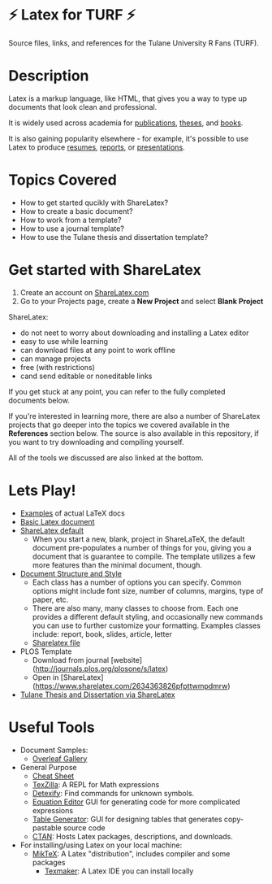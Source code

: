 # :zap: Latex for TURF :zap:
Source files, links, and references for the Tulane University R Fans (TURF).

# Description
Latex is a markup language, like HTML, that gives you a way to type up documents that look clean and professional.

It is widely used across academia for [publications](https://www.overleaf.com/gallery/tagged/academic-journal#.WsJaLujwaUk), [theses](https://www.overleaf.com/gallery/tagged/thesis#.WsJaeujwaUk), and [books](https://www.overleaf.com/gallery/tagged/book#.WsJaZ-jwaUk).

It is also gaining popularity elsewhere - for example, it's possible to use Latex to produce [resumes](https://www.overleaf.com/gallery/tagged/cv#.WsJbnujwaUk), [reports](https://www.overleaf.com/gallery/tagged/report#.WsJb2ujwaUk), or [presentations](https://www.overleaf.com/gallery/tagged/presentation#.WsJbvujwaUk).

# Topics Covered
* How to get started qucikly with ShareLatex?
* How to create a basic document?
* How to work from a template?
* How to use a journal template?
* How to use the Tulane thesis and dissertation template?

# Get started with ShareLatex
1. Create an account on [ShareLatex.com](https://www.sharelatex.com)
2. Go to your Projects page, create a **New Project** and select **Blank Project**

ShareLatex:
* do not neet to worry about downloading and installing a Latex editor
* easy to use while learning
* can download files at any point to work offline
* can manage projects
* free (with restrictions)
* cand send editable or noneditable links

If you get stuck at any point, you can refer to the fully completed documents below.

If you're interested in learning more, there are also a number of ShareLatex projects that go deeper into the topics we covered available in the **References** section below. The source is also available in this repository, if you want to try downloading and compiling yourself.

All of the tools we discussed are also linked at the bottom.

# Lets Play!
* [Examples](https://www.overleaf.com/latex/examples) of actual LaTeX docs 
* [Basic Latex document](https://github.com/ckearney07/latex-sp17-intro-workshop/blob/master/References/1%20-%20Minimal.tex)
* [ShareLatex default](https://github.com/ckearney07/latex-sp17-intro-workshop/blob/master/References/2%20-%20Sharelatex%20Default.tex)
	- When you start a new, blank, project in ShareLaTeX, the default document pre-populates a number of things for you, giving you a document that is guarantee to compile. The template utilizes a few more features than the minimal document, though.
* [Document Structure and Style](https://github.com/ckearney07/LatexIntroWorkshop/blob/master/References/3%20-%20Structure.tex)
	- Each class has a number of options you can specify. Common options might include font size, number of columns, margins, type of paper, etc.
	- There are also many, many classes to choose from. Each one provides a different default styling, and occasionally new commands you can use to further customize your formatting. Examples classes include: report, book, slides, article, letter
	- [Sharelatex file](https://www.sharelatex.com/5382877741jrhqcwmtjwtk)
* PLOS Template
	- Download from journal [website] (http://journals.plos.org/plosone/s/latex)
	- Open in [ShareLatex] (https://www.sharelatex.com/2634363826pfpttwmpdmrw)
* [Tulane Thesis and Dissertation via ShareLatex](https://www.sharelatex.com/2536146899yvshvjtvwjqx
)


# Useful Tools
* Document Samples:
  * [Overleaf Gallery](https://www.overleaf.com/gallery)
* General Purpose
  * [Cheat Sheet](http://www.math.brown.edu/~jhs/ReferenceCards/LaTeXRefCard.v2.0.pdf)
  * [TexZilla](https://fred-wang.github.io/TeXZilla/): A REPL for Math expressions
  * [Detexify](http://detexify.kirelabs.org/classify.html): Find commands for unknown symbols.
  * [Equation Editor](https://www.codecogs.com/latex/eqneditor.php) GUI for generating code for more complicated expressions
  * [Table Generator](http://www.tablesgenerator.com/): GUI for designing tables that generates copy-pastable source code
  * [CTAN](https://www.ctan.org/pkg): Hosts Latex packages, descriptions, and downloads.
* For installing/using Latex on your local machine:
  * [MikTeX](https://miktex.org/): A Latex "distribution", includes compiler and some packages
    * [Texmaker](http://www.xm1math.net/texmaker/): A Latex IDE you can install locally
